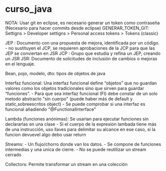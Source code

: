 # curso_java

NOTA: Usar git en eclipse, es necesario generar un token como contraseña (Necesario para hacer commits desde eclipse)
GENERAR_TOKEN_GIT: Settigns > Developer settigns > Personal access tokens > Tokens (classic)


JEP : Documento con una propuesta de mejora, identificada por un código.
    - no sustituyen el JCP, se requieren aprobaciones de la JCP para que las JEP se conviertan en JSR
JCP : Grupo que estudia y refina un JEP, creando un JSR
JSR: Documento de solicitudes de inclusión de cambios o mejoras en el lenguaje.

Bean, pojo, modelo, dto: tipos de objetos de java

Interfaz funcional:  Una interfaz funcional define “objetos” que no guardan valores como los objetos tradicionales sino que sirven para guardar “funciones”. 
    - Para que sea interfaz funcional (FI) debe constar de un solo metodo abstracto "sin cuerpo" (puede haber más de default y static,sobreescritos object)
    - Se puede comprobar si una interfaz es funcional añadiendo "@FunctionalInterface"

Lambda (funciones anónimas): Se usarian para ejecutar funciones sin declararlas en una clase
    - Si el cuerpo de la expresion lambada tiene más de una instrucción, uso llaves para delimitar su alcance en ese caso, si la funcion devuevel algo debo usar return

Streams: 
    - Un flujo/chorro donde van los datos. 
    - Se compone de funciones intermedias y una unica de cierre. 
    - No se puede reutilizar un stream cerrado
    
Collectors: Permite transformar un stream en una colección
